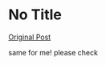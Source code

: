 # No Title

[Original Post](https://discourse.onlinedegree.iitm.ac.in/t/169029/554)

<p>same for me! please check</p>